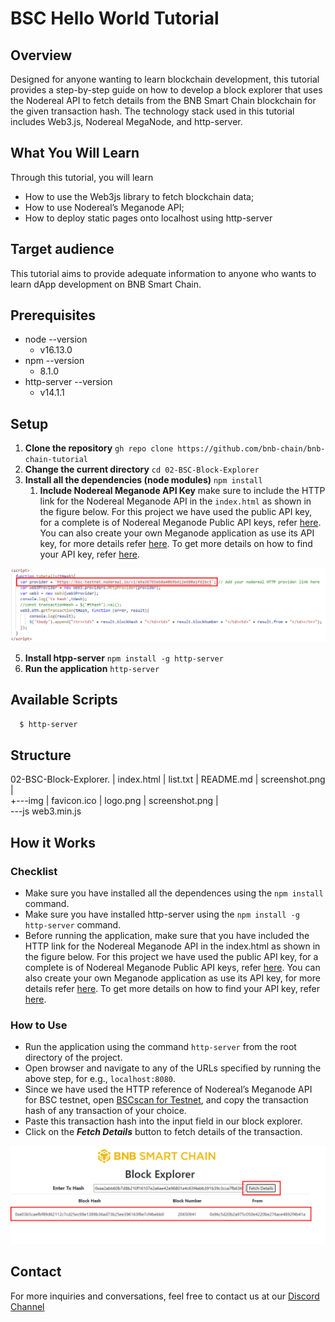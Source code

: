 # BSC Hello World Tutorial

## Overview
Designed for anyone wanting to learn blockchain development, this tutorial provides a step-by-step guide on how to develop a block explorer that uses the Nodereal API to fetch details from the BNB Smart Chain blockchain for the given transaction hash. The technology stack used in this tutorial includes Web3.js, Nodereal MegaNode, and http-server. 

## What You Will Learn
Through this tutorial, you will learn 
- How to use the Web3js library to fetch blockchain data;
- How to use Nodereal’s Meganode API;
- How to deploy static pages onto localhost using http-server

## Target audience
This tutorial aims to provide adequate information to anyone who wants to learn dApp development on BNB Smart Chain.

## Prerequisites
  - node --version
    - v16.13.0
  - npm --version 
    - 8.1.0
  - http-server --version
    - v14.1.1

## Setup

1. **Clone the repository** ```gh repo clone https://github.com/bnb-chain/bnb-chain-tutorial```
2. **Change the current directory** ```cd 02-BSC-Block-Explorer```
3. **Install all the dependencies (node modules)** ```npm install```
   1. **Include Nodereal Meganode API Key** make sure to include the HTTP link for the Nodereal Meganode API in the ```index.html``` as shown in the figure below. For this project we have used the public API key, for a complete is of Nodereal Meganode Public API keys, refer [here](https://docs.nodereal.io/nodereal/meganode/meganode-api-overview/public-api-key). You can also create your own Meganode application as use its API key, for more details refer [here](https://docs.nodereal.io/nodereal/meganode/getting-started). To get more details on how to find your API key, refer [here](https://docs.nodereal.io/nodereal/meganode/getting-started#find-your-api-key).
   
![img](img/screenshot2.png)

5. **Install htpp-server** ```npm install -g http-server```
6. **Run the application** ```http-server```

## Available Scripts
```sh
  $ http-server
```

## Structure
02-BSC-Block-Explorer.
|   index.html
|   list.txt
|   README.md
|   screenshot.png
|   
+---img
|       favicon.ico
|       logo.png
|       screenshot.png
|       
\---js
        web3.min.js
        

## How it Works
### Checklist
- Make sure you have installed all the dependences using the ```npm install``` command.
- Make sure you have installed http-server using the ```npm install -g http-server``` command.
- Before running the application, make sure that you have included the HTTP link for the Nodereal Meganode API in the index.html as shown in the figure below. For this project we have used the public API key, for a complete is of Nodereal Meganode Public API keys, refer [here](https://docs.nodereal.io/nodereal/meganode/meganode-api-overview/public-api-key). You can also create your own Meganode application as use its API key, for more details refer [here](https://docs.nodereal.io/nodereal/meganode/getting-started). To get more details on how to find your API key, refer [here](https://docs.nodereal.io/nodereal/meganode/getting-started#find-your-api-key).

### How to Use
- Run the application using the command ```http-server``` from the root directory of the project.
- Open browser and navigate to any of the URLs specified by running the above step, for e.g., ```localhost:8080```.
- Since we have used the HTTP reference of Nodereal’s Meganode API for BSC testnet, open [BSCscan for Testnet](https://testnet.bscscan.com/), and copy the transaction hash of any transaction of your choice.
- Paste this transaction hash into the input field in our block explorer.
- Click on the _**Fetch Details**_ button to fetch details of the transaction.

![img](img/screenshot.png)

## Contact
For more inquiries and conversations, feel free to contact us at our [Discord Channel](https://discord.com/channels/789402563035660308/912296662834241597)
